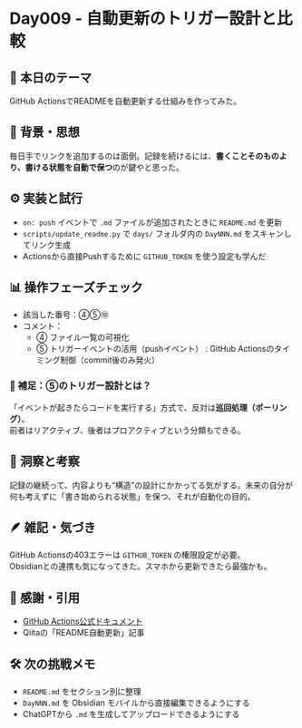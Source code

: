 # Day009 - 自動更新のトリガー設計と比較

## 🎯 本日のテーマ  
GitHub ActionsでREADMEを自動更新する仕組みを作ってみた。  

## 🧠 背景・思想  
毎日手でリンクを追加するのは面倒。記録を続けるには、**書くことそのものより、書ける状態を自動で保つ**のが鍵やと思った。  

## ⚙️ 実装と試行  
- `on: push` イベントで `.md` ファイルが追加されたときに `README.md` を更新
- `scripts/update_readme.py` で `days/` フォルダ内の `DayNNN.md` をスキャンしてリンク生成
- Actionsから直接Pushするために `GITHUB_TOKEN` を使う設定も学んだ

## 📊 操作フェーズチェック  
- 該当した番号：④⑤⑩  
- コメント：  
  - ④ ファイル一覧の可視化  
  - ⑤ トリガーイベントの活用（pushイベント）  : GitHub Actionsのタイミング制御（commit後のみ発火）  

### 🔁 補足：⑤のトリガー設計とは？  
「イベントが起きたらコードを実行する」方式で、反対は**巡回処理（ポーリング）**。  
前者はリアクティブ、後者はプロアクティブという分類もできる。

## 🔁 洞察と考察  
記録の継続って、内容よりも“構造”の設計にかかってる気がする。未来の自分が何も考えずに「書き始められる状態」を保つ、それが自動化の目的。  

## 🪶 雑記・気づき  
GitHub Actionsの403エラーは `GITHUB_TOKEN` の権限設定が必要。  
Obsidianとの連携も気になってきた。スマホから更新できたら最強かも。  

## 🙏 感謝・引用  
- [GitHub Actions公式ドキュメント](https://docs.github.com/en/actions)  
- Qiitaの「README自動更新」記事  

## 🛠 次の挑戦メモ  
- `README.md` をセクション別に整理  
- `DayNNN.md` を Obsidian モバイルから直接編集できるようにする  
- ChatGPTから `.md` を生成してアップロードできるようにする  
